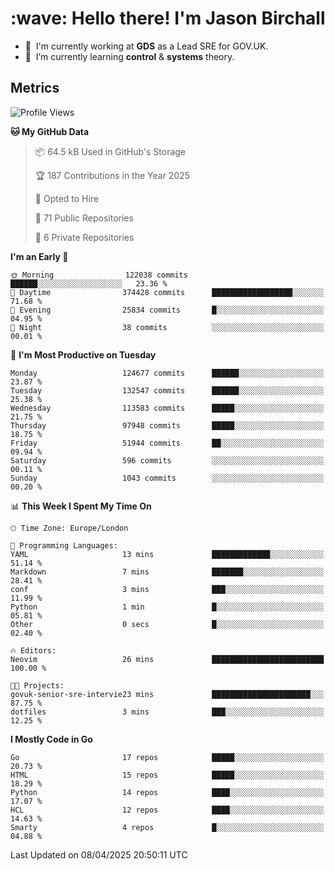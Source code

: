 <h1 align="left" id="jason-title">:wave: Hello there! I'm Jason Birchall</h1>

- :office: &nbsp;I'm currently working at **GDS** as a Lead SRE for GOV.UK.
- :seedling: &nbsp;I’m currently learning **control** & **systems** theory.

<h2>Metrics</h2>

<!--START_SECTION:waka-->
![Profile Views](http://img.shields.io/badge/Profile%20Views-1-blue)

**🐱 My GitHub Data** 

> 📦 64.5 kB Used in GitHub's Storage 
 > 
> 🏆 187 Contributions in the Year 2025
 > 
> 💼 Opted to Hire
 > 
> 📜 71 Public Repositories 
 > 
> 🔑 6 Private Repositories 
 > 
**I'm an Early 🐤** 

```text
🌞 Morning                122038 commits      ██████░░░░░░░░░░░░░░░░░░░   23.36 % 
🌆 Daytime                374428 commits      ██████████████████░░░░░░░   71.68 % 
🌃 Evening                25834 commits       █░░░░░░░░░░░░░░░░░░░░░░░░   04.95 % 
🌙 Night                  38 commits          ░░░░░░░░░░░░░░░░░░░░░░░░░   00.01 % 
```
📅 **I'm Most Productive on Tuesday** 

```text
Monday                   124677 commits      ██████░░░░░░░░░░░░░░░░░░░   23.87 % 
Tuesday                  132547 commits      ██████░░░░░░░░░░░░░░░░░░░   25.38 % 
Wednesday                113583 commits      █████░░░░░░░░░░░░░░░░░░░░   21.75 % 
Thursday                 97948 commits       █████░░░░░░░░░░░░░░░░░░░░   18.75 % 
Friday                   51944 commits       ██░░░░░░░░░░░░░░░░░░░░░░░   09.94 % 
Saturday                 596 commits         ░░░░░░░░░░░░░░░░░░░░░░░░░   00.11 % 
Sunday                   1043 commits        ░░░░░░░░░░░░░░░░░░░░░░░░░   00.20 % 
```


📊 **This Week I Spent My Time On** 

```text
🕑︎ Time Zone: Europe/London

💬 Programming Languages: 
YAML                     13 mins             █████████████░░░░░░░░░░░░   51.14 % 
Markdown                 7 mins              ███████░░░░░░░░░░░░░░░░░░   28.41 % 
conf                     3 mins              ███░░░░░░░░░░░░░░░░░░░░░░   11.99 % 
Python                   1 min               █░░░░░░░░░░░░░░░░░░░░░░░░   05.81 % 
Other                    0 secs              █░░░░░░░░░░░░░░░░░░░░░░░░   02.40 % 

🔥 Editors: 
Neovim                   26 mins             █████████████████████████   100.00 % 

🐱‍💻 Projects: 
govuk-senior-sre-intervie23 mins             ██████████████████████░░░   87.75 % 
dotfiles                 3 mins              ███░░░░░░░░░░░░░░░░░░░░░░   12.25 % 
```

**I Mostly Code in Go** 

```text
Go                       17 repos            █████░░░░░░░░░░░░░░░░░░░░   20.73 % 
HTML                     15 repos            █████░░░░░░░░░░░░░░░░░░░░   18.29 % 
Python                   14 repos            ████░░░░░░░░░░░░░░░░░░░░░   17.07 % 
HCL                      12 repos            ████░░░░░░░░░░░░░░░░░░░░░   14.63 % 
Smarty                   4 repos             █░░░░░░░░░░░░░░░░░░░░░░░░   04.88 % 
```




 Last Updated on 08/04/2025 20:50:11 UTC
<!--END_SECTION:waka-->

<!-- links -->

[issues page]: https://github.com/jasonBirchall/jasonBirchall/issues "jasonBirchall/issues"
